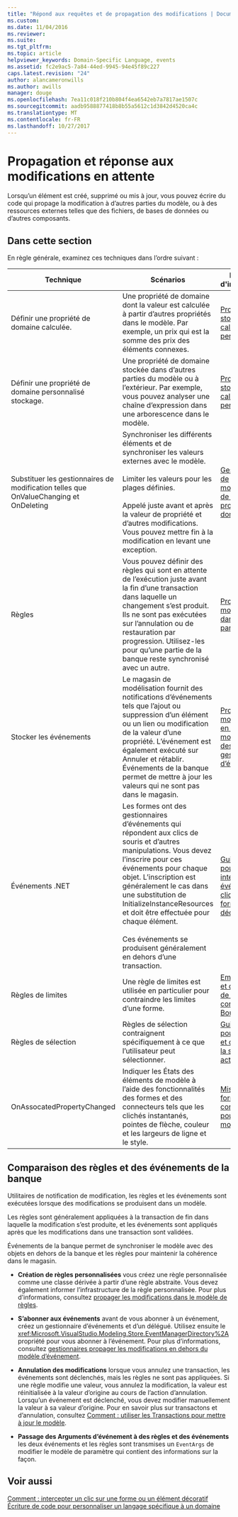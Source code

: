 ```yaml
---
title: "Répond aux requêtes et de propagation des modifications | Documents Microsoft"
ms.custom: 
ms.date: 11/04/2016
ms.reviewer: 
ms.suite: 
ms.tgt_pltfrm: 
ms.topic: article
helpviewer_keywords: Domain-Specific Language, events
ms.assetid: fc2e9ac5-7a84-44ed-9945-94e45f89c227
caps.latest.revision: "24"
author: alancameronwills
ms.author: awills
manager: douge
ms.openlocfilehash: 7ea11c018f210b804f4ea6542eb7a7817ae1507c
ms.sourcegitcommit: aadb9588877418b8b55a5612c1d3842d4520ca4c
ms.translationtype: MT
ms.contentlocale: fr-FR
ms.lasthandoff: 10/27/2017
---
```

# <a name="responding-to-and-propagating-changes"></a>Propagation et réponse aux modifications en attente
Lorsqu’un élément est créé, supprimé ou mis à jour, vous pouvez écrire du code qui propage la modification à d’autres parties du modèle, ou à des ressources externes telles que des fichiers, de bases de données ou d’autres composants.  
  
## <a name="in-this-section"></a>Dans cette section  
 En règle générale, examinez ces techniques dans l’ordre suivant :  
  
|Technique|Scénarios|Pour plus d'informations|  
|---------------|---------------|--------------------------|  
|Définir une propriété de domaine calculée.|Une propriété de domaine dont la valeur est calculée à partir d’autres propriétés dans le modèle. Par exemple, un prix qui est la somme des prix des éléments connexes.|[Propriétés de stockage calculées et personnalisées](../modeling/calculated-and-custom-storage-properties.md)|  
|Définir une propriété de domaine personnalisé stockage.|Une propriété de domaine stockée dans d’autres parties du modèle ou à l’extérieur. Par exemple, vous pouvez analyser une chaîne d’expression dans une arborescence dans le modèle.|[Propriétés de stockage calculées et personnalisées](../modeling/calculated-and-custom-storage-properties.md)|  
|Substituer les gestionnaires de modification telles que OnValueChanging et OnDeleting|Synchroniser les différents éléments et de synchroniser les valeurs externes avec le modèle.<br /><br /> Limiter les valeurs pour les plages définies.<br /><br /> Appelé juste avant et après la valeur de propriété et d’autres modifications. Vous pouvez mettre fin à la modification en levant une exception.|[Gestionnaires de modification de la valeur de propriété du domaine](../modeling/domain-property-value-change-handlers.md)|  
|Règles|Vous pouvez définir des règles qui sont en attente de l’exécution juste avant la fin d’une transaction dans laquelle un changement s’est produit. Ils ne sont pas exécutées sur l’annulation ou de restauration par progression. Utilisez-les pour qu’une partie de la banque reste synchronisé avec un autre.|[Propagation de modifications dans le modèle par des règles](../modeling/rules-propagate-changes-within-the-model.md)|  
|Stocker les événements|Le magasin de modélisation fournit des notifications d’événements tels que l’ajout ou suppression d’un élément ou un lien ou modification de la valeur d’une propriété. L’événement est également exécuté sur Annuler et rétablir. Événements de la banque permet de mettre à jour les valeurs qui ne sont pas dans le magasin.|[Propagation de modifications en dehors du modèle par des gestionnaires d’événements](../modeling/event-handlers-propagate-changes-outside-the-model.md)|  
|Événements .NET|Les formes ont des gestionnaires d’événements qui répondent aux clics de souris et d’autres manipulations. Vous devez l’inscrire pour ces événements pour chaque objet. L’inscription est généralement le cas dans une substitution de InitializeInstanceResources et doit être effectuée pour chaque élément.<br /><br /> Ces événements se produisent généralement en dehors d’une transaction.|[Guide pratique pour intercepter un événement de clic sur une forme ou un décorateur](../modeling/how-to-intercept-a-click-on-a-shape-or-decorator.md)|  
|Règles de limites|Une règle de limites est utilisée en particulier pour contraindre les limites d’une forme.|[Emplacement et de la taille de la forme contrainte par BoundsRules](../modeling/boundsrules-constrain-shape-location-and-size.md)|  
|Règles de sélection|Règles de sélection contraignent spécifiquement à ce que l’utilisateur peut sélectionner.|[Guide pratique pour accéder à et contraindre la sélection actuelle](../modeling/how-to-access-and-constrain-the-current-selection.md)|  
|OnAssocatedPropertyChanged|Indiquer les États des éléments de modèle à l’aide des fonctionnalités des formes et des connecteurs tels que les clichés instantanés, pointes de flèche, couleur et les largeurs de ligne et le style.|[Mise à jour des formes et des connecteurs pour refléter le modèle](../modeling/updating-shapes-and-connectors-to-reflect-the-model.md)|  
  
## <a name="comparing-rules-and-store-events"></a>**Comparaison des règles et des événements de la banque**  
 Utilitaires de notification de modification, les règles et les événements sont exécutées lorsque des modifications se produisent dans un modèle.  
  
 Les règles sont généralement appliquées à la transaction de fin dans laquelle la modification s’est produite, et les événements sont appliqués après que les modifications dans une transaction sont validées.  
  
 Événements de la banque permet de synchroniser le modèle avec des objets en dehors de la banque et les règles pour maintenir la cohérence dans le magasin.  
  
-   **Création de règles personnalisées** vous créez une règle personnalisée comme une classe dérivée à partir d’une règle abstraite. Vous devez également informer l’infrastructure de la règle personnalisée. Pour plus d’informations, consultez [propager les modifications dans le modèle de règles](../modeling/rules-propagate-changes-within-the-model.md).  
  
-   **S’abonner aux événements** avant de vous abonner à un événement, créez un gestionnaire d’événements et d’un délégué. Utilisez ensuite le <xref:Microsoft.VisualStudio.Modeling.Store.EventManagerDirectory%2A>propriété pour vous abonner à l’événement. Pour plus d’informations, consultez [gestionnaires propager les modifications en dehors du modèle d’événement](../modeling/event-handlers-propagate-changes-outside-the-model.md).  
  
-   **Annulation des modifications** lorsque vous annulez une transaction, les événements sont déclenchés, mais les règles ne sont pas appliquées. Si une règle modifie une valeur, vous annulez la modification, la valeur est réinitialisée à la valeur d’origine au cours de l’action d’annulation. Lorsqu’un événement est déclenché, vous devez modifier manuellement la valeur à sa valeur d’origine. Pour en savoir plus sur transactons et d’annulation, consultez [Comment : utiliser les Transactions pour mettre à jour le modèle](../modeling/how-to-use-transactions-to-update-the-model.md).  
  
-   **Passage des Arguments d’événement à des règles et des événements** les deux événements et les règles sont transmises un `EventArgs` de modifier le modèle de paramètre qui contient des informations sur la façon.  
  
## <a name="see-also"></a>Voir aussi  
 [Comment : intercepter un clic sur une forme ou un élément décoratif](../modeling/how-to-intercept-a-click-on-a-shape-or-decorator.md)   
 [Écriture de code pour personnaliser un langage spécifique à un domaine](../modeling/writing-code-to-customise-a-domain-specific-language.md)